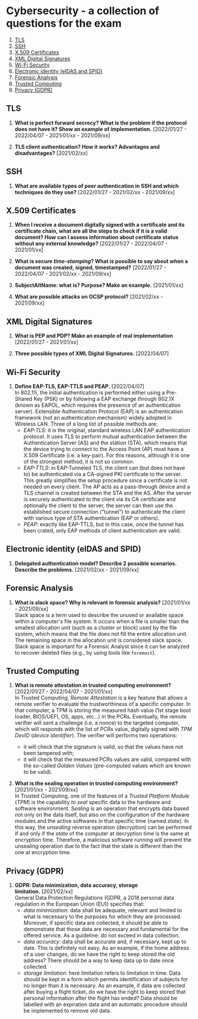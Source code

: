 # Cybersecurity - a collection of questions for the exam

1. [TLS](#tls)
2. [SSH](#ssh)
3. [X.509 Certificates](#x509-certificates)
4. [XML Digital Signatures](#xml-digital-signatures)
5. [Wi-Fi Security](#wi-fi-security)
6. [Electronic identity (eIDAS and SPID)](#electronic-identity-eidas-and-spid)
7. [Forensic Analysis](#forensic-analysis)
8. [Trusted Computing](#trusted-computing)
9. [Privacy (GDPR)](#privacy-gdpr)

## TLS
1. **What is perfect forward secrecy? What is the problem if the protocol does not have it? Show an example of implementation.** [2022/01/27 - 2022/04/07 - 2021/01/xx - 2021/09/xx]

2. **TLS client authentication? How it works? Advantages and disadvantages?** [2021/02/xx]

## SSH
1. **What are available types of peer authentication in SSH and which techniques do they use?** [2022/01/27 - 2021/02/xx - 2021/09/xx]

## X.509 Certificates
1. **When I receive a document digitally signed with a certificate and its certificate chain, what are all the steps to check if it is a valid document? How can I assess information about certificate status without any external knowledge?** [2022/01/27 - 2022/04/07 - 2021/01/xx]

2. **What is secure *time-stamping*? What is possible to say about when a document was created, signed, timestamped?** [2022/01/27 - 2022/04/07 - 2021/02/xx - 2021/09/xx]

3. **SubjectAltName: what is? Purpose? Make an example.** [2021/01/xx]

4. **What are possible attacks on OCSP protocol?** [2021/02/xx - 2021/09/xx]

## XML Digital Signatures
1. **What is PEP and PDP? Make an example of real implementation** [2022/01/27 - 2021/01/xx]

2. **Three possible types of XML Digital Signatures.** [2022/04/07]

## Wi-Fi Security
1. **Define EAP-TLS, EAP-TTLS and PEAP.** [2022/04/07] \
In 802.11i, the initial authentication is performed either using a Pre-Shared Key (PSK) or by following a EAP exchange through 802.1X (known as EAPOL, which requires the presence of an authentication server). Extensible Authentication Protocol (EAP) is an authentication framework (not an authentication mechanism) widely adopted in Wireless LAN. Three of a long list of possible methods are:
    - *EAP-TLS*: it is the original, standard wireless LAN EAP authentication protocol. It uses TLS to perform mutual authentication between the Authentication Server (AS) and the station (STA), which means that the device trying to connect to the Access Point (AP) must have a X.509 Certificate (i.e. a key-pair). For this reasons, although it is one of the strongest method, it is not so common.
    - *EAP-TTLS*: in EAP-Tunneled TLS, the client can (but does not have to) be authenticated via a CA-signed PKI certificate to the server. This greatly simplifies the setup procedure since a certificate is not needed on every client. The AP acts as a pass-through device and a TLS channel is created between the STA and the AS. After the server is securely authenticated to the client via its CA certificate and optionally the client to the server, the server can then use the established secure connection ("tunnel") to authenticate the client with various type of STA authentication (EAP or others).
    - *PEAP*: exactly like EAP-TTLS, but in this case, once the tunnel has been crated, only EAP methods of client authentication are valid.


## Electronic identity (eIDAS and SPID)
1. **Delegated authentication model? Describe 2 possible scenarios. Describe the problems.** [2021/02/xx - 2021/09/xx]

## Forensic Analysis
1. **What is slack space? Why is relevant in forensic analysis?** [2021/01/xx - 2021/09/xx] \
Slack space is a term used to describe the unused or available space within a computer's file system. It occurs when a file is smaller than the smallest allocation unit (such as a cluster or block) used by the file system, which means that the file does not fill the entire allocation unit. The remaining space in the allocation unit is considered slack space. Slack space is important for a Forensic Analyst since it can be analyzed to recover deleted files (e.g., by using tools like `foremost`).

## Trusted Computing
1. **What is remote attestation in trusted computing environment?** [2022/01/27 - 2022/04/07 - 2021/01/xx] \
In Trusted Computing, *Remote Attestation* is a key feature that allows a remote verifier to evaluate the trustworthiness of a specific computer. In that computer, a TPM is storing the measured hash value (1st stage boot loader, BIOS/UEFI, OS, apps, etc...) in the PCRs. Eventually, the remote verifier will sent a challenge (i.e. a nonce) to the targeted computer, which will responds with the list of PCRs value, digitally signed with *TPM DevID* (*device identifier*). The verifier will performs two operations:
    - it will check that the signature is valid, so that the values have not been tampered with;
    - it will check that the measured PCRs values are valid, compared with the so-called *Golden Values* (pre-computed values which are known to be valid).

2. **What is the sealing operation in trusted computing environment?** [2021/01/xx - 2021/09/xx] \
In Trusted Computing, one of the features of a *Trusted Platform Module* (*TPM*) is the capability *to seal* specific data to the hardware and software environment. *Sealing* is an operation that encrypts data based not only on the data itself, but also on the configuration of the hardware modules and the active softwares in that specific time (named *state*). In this way, the *unsealing* reverse operation (decryption) can be performed if and only if the *state* of the computer at decryption time is the same at encryption time. Therefore, a malicious software running will prevent the unsealing operation due to the fact that the state is different than the one at encryption time.

## Privacy (GDPR)
1. **GDPR: Data minimization, data accuracy, storage limitation.** [2021/02/xx] \
General Data Protection Regulations (GDPR, a 2018 personal data regulation in the European Union (EU)) specifies that:
    - *data minimization*: data shall be adequate, relevant and limited to what is necessary to the purposes for which they are processed. Moreover, if specific data are collected, it should be able to demonstrate that those data are necessary and fundamental for the offered service. As a guideline: do not exceed in data collection.
    - *data accuracy*: data shall be accurate and, if necessary, kept up to date. This is definitely not easy. As an example, if the home address of a user changes, do we have the right to keep stored the old address? There should be a way to keep data up to date once collected.
    - *storage limitation*: here limitation refers to limitation in time. Data should be kept in a form which permits identification of subjects for no longer than it is necessary. As an example, if data are collected after buying a flight ticket, do we have the right to keep stored that personal information after the flight has ended? Data should be labelled with an expiration data and an automatic procedure should be implemented to remove old data. 